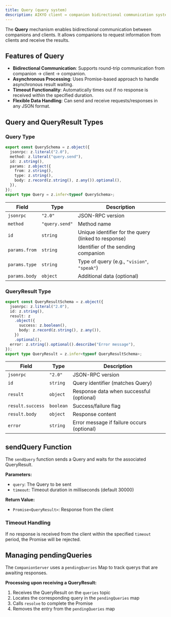 ```yaml
---
title: Query (query system)
description: AIKYO client ↔ companion bidirectional communication system
---
```

The **Query** mechanism enables bidirectional communication between companions and clients. It allows companions to request information from clients and receive the results.

## Features of Query

- **Bidirectional Communication**: Supports round-trip communication from companion → client → companion.
- **Asynchronous Processing**: Uses Promise-based approach to handle asynchronous result waiting.
- **Timeout Functionality**: Automatically times out if no response is received within the specified duration.
- **Flexible Data Handling**: Can send and receive requests/responses in any JSON format.

## Query and QueryResult Types

### Query Type

```typescript
export const QuerySchema = z.object({
  jsonrpc: z.literal("2.0"),
  method: z.literal("query.send"),
  id: z.string(),
  params: z.object({
    from: z.string(),
    type: z.string(),
    body: z.record(z.string(), z.any()).optional(),
  }),
});
export type Query = z.infer<typeof QuerySchema>;
```

| Field       | Type     | Description                           |
|-------------|---------|---------------------------------------|
| `jsonrpc`   | `"2.0"` | JSON-RPC version                      |
| `method`    | `"query.send"` | Method name                           |
| `id`        | `string`  | Unique identifier for the query (linked to response) |
| `params.from` | `string` | Identifier of the sending companion    |
| `params.type` | `string` | Type of query (e.g., `"vision"`, `"speak"`) |
| `params.body` | `object` | Additional data (optional)            |

### QueryResult Type

```typescript
export const QueryResultSchema = z.object({
  jsonrpc: z.literal("2.0"),
  id: z.string(),
  result: z
    .object({
      success: z.boolean(),
      body: z.record(z.string(), z.any()),
    })
    .optional(),
  error: z.string().optional().describe("Error message"),
});
export type QueryResult = z.infer<typeof QueryResultSchema>;
```

| Field       | Type     | Description                           |
|-------------|---------|---------------------------------------|
| `jsonrpc`   | `"2.0"` | JSON-RPC version                      |
| `id`        | `string` | Query identifier (matches Query)      |
| `result`    | `object` | Response data when successful (optional) |
| `result.success` | `boolean` | Success/failure flag               |
| `result.body` | `object` | Response content                     |
| `error`     | `string` | Error message if failure occurs (optional) |

## sendQuery Function

The `sendQuery` function sends a Query and waits for the associated QueryResult.

**Parameters:**

- `query`: The Query to be sent
- `timeout`: Timeout duration in milliseconds (default 30000)

**Return Value:**

- `Promise<QueryResult>`: Response from the client

### Timeout Handling

If no response is received from the client within the specified `timeout` period, the Promise will be rejected.

## Managing pendingQueries

The `CompanionServer` uses a `pendingQueries` Map to track querys that are awaiting responses.

**Processing upon receiving a QueryResult:**

1. Receives the QueryResult on the `queries` topic
2. Locates the corresponding query in the `pendingQueries` map
3. Calls `resolve` to complete the Promise
4. Removes the entry from the `pendingQueries` map